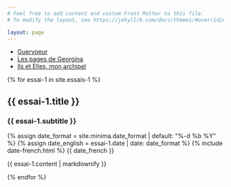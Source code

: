 ```yaml
---
# Feel free to add content and custom Front Matter to this file.
# To modify the layout, see https://jekyllrb.com/docs/themes/#overriding-theme-defaults

layout: page
---
```

<ul class="breadcrumb">
  <li class="breadcrumb-item">
    <a href="/index">Guervoeur</a>
  </li>
  <li class="breadcrumb-item">
    <a href="/pages-georgina">Les pages de Georgina</a>
  </li>
  <li class="breadcrumb-item">
    <a href="/archipel">Ils et Elles, mon archipel</a>
  </li>
</ul>

{% for essai-1 in site.essais-1 %}
  <h2>{{ essai-1.title }}</h2>
  <h3>{{ essai-1.subtitle }}</h3>
  <time datetime="{{ essai-1.date | date_to_xmlschema }}" itemprop="datePublished">
        {% assign date_format = site.minima.date_format | default: "%-d %b %Y" %}
        {% assign date_english = essai-1.date | date: date_format %}
        {% include date-french.html %}
        {{ date_french }}
      </time>
  <p>{{ essai-1.content | markdownify }}</p>
{% endfor %}